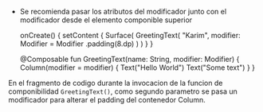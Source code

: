 - Se recomienda pasar los atributos del modificador junto con el modificador desde el elemento componible superior

    onCreate() {
        setContent {
            Surface(
                GreetingText(
                    "Karim",
                    modifier: Modifier = Modifier
                        .padding(8.dp)
                )
            )
        }
    }

    @Composable
    fun GreetingText(name: String, modifier: Modifier) {
        Column(modifier = modifier) {
            Text("Hello World")
            Text("Some text")
        }
    }

En el fragmento de codigo durante la invocacion de la funcion de componibilidad `GreetingText()`, como segundo parametro se pasa un modificador para alterar el padding del contenedor Column.
